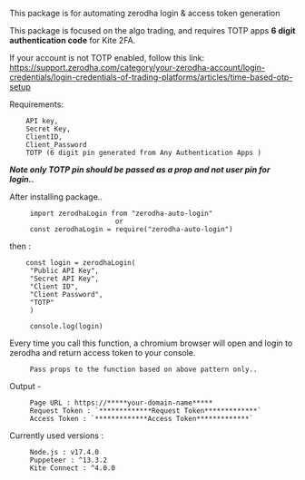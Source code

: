 This package is for automating zerodha login & access token generation

This package is focused on the algo trading, and requires TOTP apps **6 digit authentication code** for Kite 2FA.

If your account is not TOTP enabled, follow this link:
https://support.zerodha.com/category/your-zerodha-account/login-credentials/login-credentials-of-trading-platforms/articles/time-based-otp-setup

Requirements:

        API key, 
        Secret Key, 
        ClientID, 
        Client_Password 
        TOTP (6 digit pin generated from Any Authentication Apps )

***Note only TOTP pin should be passed as a prop and not user pin for login..***

After installing package..

         import zerodhaLogin from "zerodha-auto-login" 
                              or 
         const zerodhaLogin = require("zerodha-auto-login")

then :

        const login = zerodhaLogin(
         "Public API Key",
         "Secret API Key",
         "Client ID",
         "Client Password",
         "TOTP"
         )

         console.log(login)


Every time you call this function, a chromium browser will open and login to zerodha and return access token to your console.

         Pass props to the function based on above pattern only..


Output -

         Page URL : https://*****your-domain-name*****
         Request Token : `*************Request Token*************`
         Access Token : `*************Access Token*************`


Currently used versions : 

         Node.js : v17.4.0
         Puppeteer : ^13.3.2
         Kite Connect : ^4.0.0
